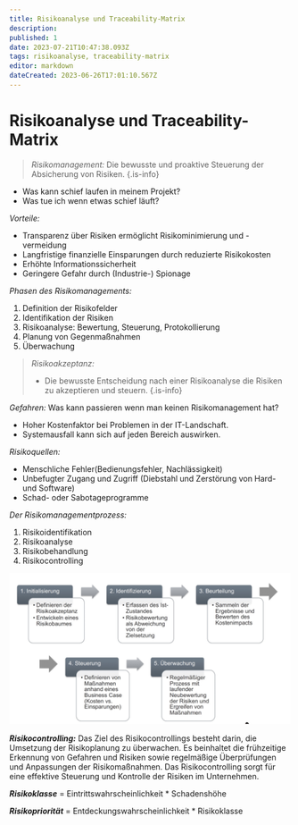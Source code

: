 ```yaml
---
title: Risikoanalyse und Traceability-Matrix
description: 
published: 1
date: 2023-07-21T10:47:38.093Z
tags: risikoanalyse, traceability-matrix
editor: markdown
dateCreated: 2023-06-26T17:01:10.567Z
---
```


# Risikoanalyse und Traceability-Matrix

> _Risikomanagement:_
> Die bewusste und proaktive Steuerung der Absicherung von Risiken.
{.is-info}
- Was kann schief laufen in meinem Projekt?
- Was tue ich wenn etwas schief läuft?

_Vorteile:_
- Transparenz über Risiken ermöglicht Risikominimierung und -vermeidung
- Langfristige finanzielle Einsparungen durch reduzierte Risikokosten
- Erhöhte Informationssicherheit
- Geringere Gefahr durch (Industrie-) Spionage

_Phasen des Risikomanagements:_
1.    Definition der Risikofelder
2.    Identifikation der Risiken
3.    Risikoanalyse: Bewertung, Steuerung, Protokollierung
4.    Planung von Gegenmaßnahmen
5.    Überwachung

>  _Risikoakzeptanz:_
>  - Die bewusste Entscheidung nach einer Risikoanalyse die Risiken zu akzeptieren und steuern.
{.is-info}

_Gefahren:_
Was kann passieren wenn man keinen Risikomanagement hat?
- Hoher Kostenfaktor bei Problemen in der IT-Landschaft.
- Systemausfall kann sich auf jeden Bereich auswirken.

_Risikoquellen:_

- Menschliche Fehler(Bedienungsfehler, Nachlässigkeit)
- Unbefugter Zugang und Zugriff (Diebstahl und Zerstörung von Hard- und Software)
- Schad- oder Sabotageprogramme

_Der Risikomanagementprozess:_
1. Risikoidentifikation
2. Risikoanalyse
3. Risikobehandlung
4. Risikocontrolling

![risikomanagementprozesse.jpg](/fom/semester-4/it-management/risikomanagementprozesse.jpg)

**_Risikocontrolling:_**
Das Ziel des Risikocontrollings besteht darin, die Umsetzung der Risikoplanung zu überwachen. Es beinhaltet die frühzeitige Erkennung von Gefahren und Risiken sowie regelmäßige Überprüfungen und Anpassungen der Risikomaßnahmen. Das Risikocontrolling sorgt für eine effektive Steuerung und Kontrolle der Risiken im Unternehmen.

_**Risikoklasse**_ = Eintrittswahrscheinlichkeit * Schadenshöhe

_**Risikopriorität**_ = Entdeckungswahrscheinlichkeit *  Risikoklasse

